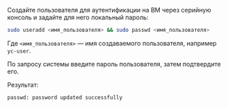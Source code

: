 Создайте пользователя для аутентификации на ВМ через серийную консоль и задайте для него локальный пароль:

```bash
sudo useradd <имя_пользователя> && sudo passwd <имя_пользователя>
```

Где `<имя_пользователя>` — имя создаваемого пользователя, например `yc-user`.

По запросу системы введите пароль пользователя, затем подтвердите его.

Результат:

```text
passwd: password updated successfully
```